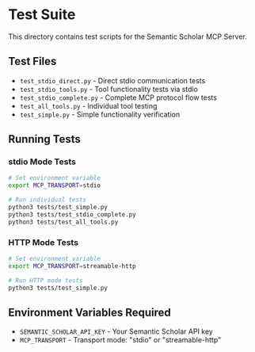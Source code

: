 # Test Suite

This directory contains test scripts for the Semantic Scholar MCP Server.

## Test Files

- `test_stdio_direct.py` - Direct stdio communication tests
- `test_stdio_tools.py` - Tool functionality tests via stdio
- `test_stdio_complete.py` - Complete MCP protocol flow tests
- `test_all_tools.py` - Individual tool testing
- `test_simple.py` - Simple functionality verification

## Running Tests

### stdio Mode Tests
```bash
# Set environment variable
export MCP_TRANSPORT=stdio

# Run individual tests
python3 tests/test_simple.py
python3 tests/test_stdio_complete.py
python3 tests/test_all_tools.py
```

### HTTP Mode Tests
```bash
# Set environment variable  
export MCP_TRANSPORT=streamable-http

# Run HTTP mode tests
python3 tests/test_simple.py
```

## Environment Variables Required

- `SEMANTIC_SCHOLAR_API_KEY` - Your Semantic Scholar API key
- `MCP_TRANSPORT` - Transport mode: "stdio" or "streamable-http"